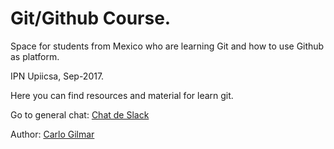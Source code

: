# Git/Github Course.

Space for students from Mexico who are learning Git and how to use Github as platform.

IPN Upiicsa, Sep-2017.

Here you can find resources and material for learn git.

Go to general chat: [Chat de Slack](https://gitgroupstudy.slack.com/)

Author: [Carlo Gilmar](https://github.com/carlogilmar/)
